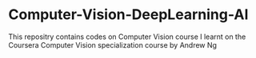 # Computer-Vision-DeepLearning-AI
This repositry contains codes on Computer Vision course I learnt on the Coursera Computer Vision specialization course by Andrew Ng